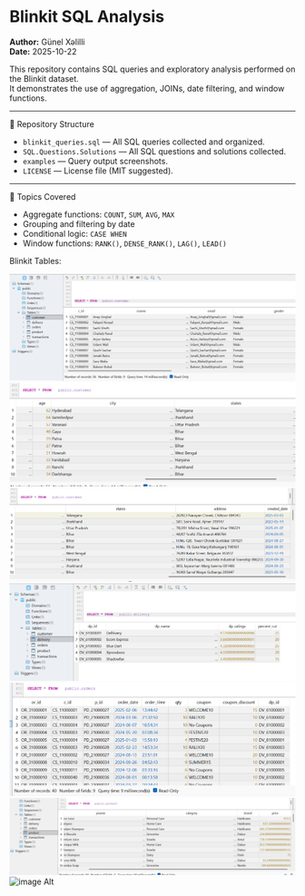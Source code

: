 # Blinkit SQL Analysis
**Author:** Günel Xəlilli  
**Date:** 2025-10-22  

This repository contains SQL queries and exploratory analysis performed on the Blinkit dataset.  
It demonstrates the use of aggregation, JOINs, date filtering, and window functions.

---

 📂 Repository Structure
- `blinkit_queries.sql` — All SQL queries collected and organized.  
- `SQL.Questions.Solutions` — All SQL questions and solutions collected.
- `examples` — Query output screenshots.  
- `LICENSE` — License file (MIT suggested).  

---

 🧠 Topics Covered
- Aggregate functions: `COUNT`, `SUM`, `AVG`, `MAX`  
- Grouping and filtering by date  
- Conditional logic: `CASE WHEN`  
- Window functions: `RANK()`, `DENSE_RANK()`, `LAG()`, `LEAD()`  

Blinkit Tables:

![image Alt](https://github.com/GunelXelilli/blinkit-sql-analysis/blob/main/Screenshot%202025-10-24%20100659.png?raw=true)
![image Alt](https://github.com/GunelXelilli/blinkit-sql-analysis/blob/main/Screenshot%202025-10-24%20100723.png?raw=true)
![image Alt](https://github.com/GunelXelilli/blinkit-sql-analysis/blob/main/Screenshot%202025-10-24%20100735.png?raw=true)
![image Alt](https://github.com/GunelXelilli/blinkit-sql-analysis/blob/main/Screenshot%202025-10-24%20100753.png?raw=true)
![image Alt](https://github.com/GunelXelilli/blinkit-sql-analysis/blob/main/Screenshot%202025-10-24%20100808.png?raw=true)
![image Alt](https://github.com/GunelXelilli/blinkit-sql-analysis/blob/main/Screenshot%202025-10-24%20100833.png?raw=true)
![image Alt]()













